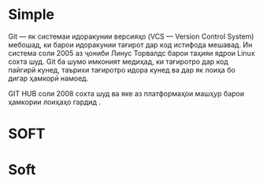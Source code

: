 # Simple

Git — як системаи идоракунии версияҳо (VCS — Version Control System) мебошад, ки барои идоракунии тағирот дар код истифода мешавад. Ин система соли 2005 аз ҷониби Линус Торвалдс барои таҳияи ядрои Linux сохта шуд. Git ба шумо имконият медиҳад, ки тағиротро дар код пайгирӣ кунед, таърихи тағиротро идора кунед ва дар як лоиҳа бо дигар ҳамкорӣ намоед.

GIT HUB соли 2008 сохта шуд ва яке аз платформаҳои машҳур барои ҳамкории лоиҳаҳо гардид .
# SOFT
# Soft
